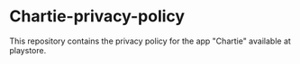 # Chartie-privacy-policy

This repository contains the privacy policy for the app "Chartie" available at playstore.
